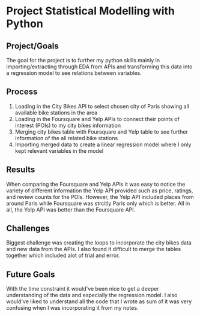 # Project Statistical Modelling with Python

## Project/Goals

The goal for the project is to further my python skills mainly in importing/extracting through EDA from APIs and transforming this data into a regression model to see relations between variables.


## Process

1. Loading in the City Bikes API to select chosen city of Paris showing all available bike stations in the area
2. Loading in the Foursquare and Yelp APIs to connect their points of interest (POIs) to my city bikes information 
3. Merging city bikes table with Foursquare and Yelp table to see further information of the all related bike stations
4. Importing merged data to create a linear regression model where I only kept relevant variables in the model 


## Results

When comparing the Foursquare and Yelp APIs it was easy to notice the variety of different information the Yelp API provided such as price, ratings, and review counts for the POIs. However, the Yelp API included places from around Paris while Foursquare was strcitly Paris only which is better. All in all, the Yelp API was better than the Foursquare API.


## Challenges 

Biggest challenge was creating the loops to incorporate the city bikes data and new data from the APIs. I also found it difficult to merge the tables together which included alot of trial and error.


## Future Goals

With the time constraint it would've been nice to get a deeper understanding of the data and especially the regression model. I also would've liked to understand all the code that I wrote as sum of it was very confusing when I was incorporating it from my notes.

